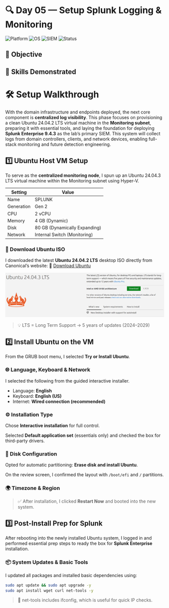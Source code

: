 # 🔍 Day 05 — Setup Splunk Logging & Monitoring

![Platform](https://img.shields.io/badge/platform-HyperV-blue?logo=windows)
![OS](https://img.shields.io/badge/Ubuntu-24.04.2%20LTS-orange?logo=ubuntu)
![SIEM](https://img.shields.io/badge/Splunk%20Enterprise-9.4.3-darkgreen?logo=splunk)
![Status](https://img.shields.io/badge/status-done-green)



## 🎯 Objective

## 🧠 Skills Demonstrated

# 🛠️ Setup Walkthrough

With the domain infrastructure and endpoints deployed, the next core component is **centralized log visibility**. This phase focuses on provisioning a clean Ubuntu 24.04.2 LTS virtual machine in the **Monitoring subnet**, preparing it with essential tools, and laying the foundation for deploying **Splunk Enterprise 9.4.3** as the lab’s primary SIEM. This system will collect logs from domain controllers, clients, and network devices, enabling full-stack monitoring and future detection engineering.

## 1️⃣ Ubuntu Host VM Setup

To serve as the **centralized monitoring node**, I spun up an Ubuntu 24.04.3 LTS virtual machine within the Monitoring subnet using Hyper-V.

| **Setting**  | **Value**                     |
|--------------|-------------------------------|
| Name         | SPLUNK                        |
| Generation   | Gen 2                         |
| CPU          | 2 vCPU                        |
| Memory       | 4 GB (Dynamic)                |
| Disk         | 80 GB (Dynamically Expanding) |
| Network      | Internal Switch (Monitoring)  |

### 🐧 Download Ubuntu ISO

I downloaded the latest **Ubuntu 24.04.2 LTS** desktop ISO directly from Canonical’s website: 🔗 [Download Ubuntu](https://ubuntu.com/download)

![Ubuntu_LTS](https://github.com/gkopacz/CyberSec-HomeLab/blob/main/images/Splunk/Ubuntu_LTS.png)

> 💡 LTS = Long Term Support → 5 years of updates (2024–2029)

## 2️⃣ Install Ubuntu on the VM

From the GRUB boot menu, I selected **Try or Install Ubuntu**.

### 🌐 Language, Keyboard & Network

I selected the following from the guided interactive installer.

- Language: **English**  
- Keyboard: **English (US)**  
- Internet: **Wired connection (recommended)**

### ⚙️ Installation Type

Chose **Interactive installation** for full control.


Selected **Default application set** (essentials only) and checked the box for third-party drivers.

### 💽 Disk Configuration

Opted for automatic partitioning: **Erase disk and install Ubuntu**.


On the review screen, I confirmed the layout with `/boot/efi` and `/` partitions.

### 🌍 Timezone & Region

> ✅ After installation, I clicked **Restart Now** and booted into the new system.

## 3️⃣ Post-Install Prep for Splunk

After rebooting into the newly installed Ubuntu system, I logged in and performed essential prep steps to ready the box for **Splunk Enterprise** installation.

### 📦 System Updates & Basic Tools

I updated all packages and installed basic dependencies using:

```bash
sudo apt update && sudo apt upgrade -y
sudo apt install wget curl net-tools -y
```

> 🧠 net-tools includes ifconfig, which is useful for quick IP checks.


